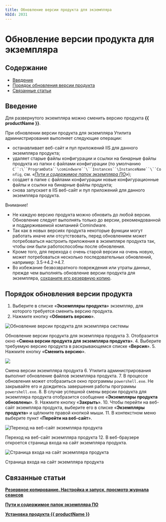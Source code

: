 ```yaml
---
title: Обновление версии продукта для экземпляра
kbId: 2031
---
```


# Обновление версии продукта для экземпляра

## Содержание

- [Введение](#mcetoc_1i17t4reb1)
- [Порядок обновления версии продукта](#mcetoc_1i17t56pp2)
- [Связанные статьи](#mcetoc_1i17t085e0)

## Введение

Для развернутого экземпляра можно сменить версию продукта **{{ productName }}**.

При обновлении версии продукта для экземпляра Утилита администрирования выполняет следующие операции:

- останавливает веб-сайт и пул приложений IIS для данного экземпляра продукта;
- удаляет старые файлы конфигурации и ссылки на бинарные файлы продукта из папки с файлами конфигурации (по умолчанию `C``:\``ProgramData``\сomindware``\``Instances``\InstanceName``\``Config`, см. *«[Пути и содержимое папок экземпляра ПО](https://kb.comindware.ru/article.php?id=2502)»*);
- создает в папке с файлами конфигурации новые конфигурационные файлы и ссылки на бинарные файлы продукта;
- снова запускает в IIS веб-сайт и пул приложений для данного экземпляра продукта.

Внимание!

- Не каждую версию продукта можно обновить до любой версии. Обновление следует выполнять только до версии, рекомендованной и поддерживаемой компанией Comindware.
- Так как в новых версиях продукта некоторые функции могут работать иначе или отсутствовать, перед обновлением может потребоваться настроить приложения в экземпляре продукта так, чтобы они были работоспособны после обновления.
- Кроме того, для перехода с очень старой версии на очень новую, может потребоваться несколько последовательных обновлений, например: 3.5→4.2→4.7.
- Во избежание безвозвратного повреждения или утраты данных, прежде чем выполнять обновление версии продукта для экземпляра, [сохраните его резервную копию](https://kb.comindware.ru/article.php?id=2190).

## Порядок обновления версии продукта

1. Выберите в списке «**Экземпляры продукта**» экземпляр, для которого требуется сменить версию продукта.
2. Нажмите кнопку «**Обновить версию**».

![Обновление версии продукта для экземпляра системы](https://kb.comindware.ru/assets/img_667ac6e209182.png)

Обновление версии продукта для экземпляра продукта
3. Отобразится окно «**Смена версии продукта для экземпляра продукта**».
4. Выберите требуемую версию продукта в раскрывающемся списке «**Версия**».
5. Нажмите кнопку «**Сменить версию**».

![](https://kb.comindware.ru/assets/img_667ad453892be.png)

Смена версии экземпляра продукта
6. Утилита администрирования выполнит обновление файлов экземпляра продукта.
7. В процессе обновления может отобразиться окно программы `powershell.exe`. Не закрывайте его и дождитесь завершения работы программы `powershell.exe`.
8. В случае успешной смены версии продукта для экземпляра продукта отобразится сообщение «**Экземпляры продукта обновлены**».
9. Нажмите кнопку «**Закрыть**».
10. Чтобы перейти на веб-сайт экземпляра продукта, выберите его в списке «**Экземпляры продукта**» и щёлкните правой кнопкой мыши.
11. В контекстном меню выберите пункт «**Перейти на веб-сайт**».

![Переход на веб-сайт экземпляра продукта](https://kb.comindware.ru/assets/img_667ad4c2552d6.png)

Переход на веб-сайт экземпляра продукта
12. В веб-браузере откроется страница входа на сайт экземпляра продукта.

![Страница входа на сайт экземпляра продукта](https://kb.comindware.ru/assets/img_667ad67cbfae0.png)

Страница входа на сайт экземпляра продукта

## Связанные статьи

**[Резервное копирование. Настройка и запуск, просмотр журнала сеансов](https://kb.comindware.ru/article.php?id=2190)**

**[Пути и содержимое папок экземпляра ПО](https://kb.comindware.ru/article.php?id=2502)**

**[Установка продукта {{ productName }}](https://kb.comindware.ru/article.php?id=2028)**

